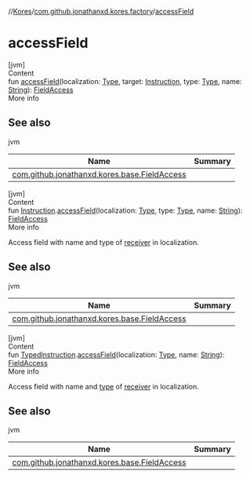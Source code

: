 //[Kores](../index.md)/[com.github.jonathanxd.kores.factory](index.md)/[accessField](access-field.md)



# accessField  
[jvm]  
Content  
fun [accessField](access-field.md)(localization: [Type](https://docs.oracle.com/javase/8/docs/api/java/lang/reflect/Type.html), target: [Instruction](../com.github.jonathanxd.kores/-instruction/index.md), type: [Type](https://docs.oracle.com/javase/8/docs/api/java/lang/reflect/Type.html), name: [String](https://kotlinlang.org/api/latest/jvm/stdlib/kotlin/-string/index.html)): [FieldAccess](../com.github.jonathanxd.kores.base/-field-access/index.md)  
More info  


## See also  
  
jvm  
  
|  Name|  Summary| 
|---|---|
| <a name="com.github.jonathanxd.kores.factory//accessField/#java.lang.reflect.Type#com.github.jonathanxd.kores.Instruction#java.lang.reflect.Type#kotlin.String/PointingToDeclaration/"></a>[com.github.jonathanxd.kores.base.FieldAccess](../com.github.jonathanxd.kores.base/-field-access/index.md)| <a name="com.github.jonathanxd.kores.factory//accessField/#java.lang.reflect.Type#com.github.jonathanxd.kores.Instruction#java.lang.reflect.Type#kotlin.String/PointingToDeclaration/"></a>
  
  


[jvm]  
Content  
fun [Instruction](../com.github.jonathanxd.kores/-instruction/index.md).[accessField](access-field.md)(localization: [Type](https://docs.oracle.com/javase/8/docs/api/java/lang/reflect/Type.html), type: [Type](https://docs.oracle.com/javase/8/docs/api/java/lang/reflect/Type.html), name: [String](https://kotlinlang.org/api/latest/jvm/stdlib/kotlin/-string/index.html)): [FieldAccess](../com.github.jonathanxd.kores.base/-field-access/index.md)  
More info  


Access field with name and type of [receiver](../com.github.jonathanxd.kores/-instruction/index.md) in localization.



## See also  
  
jvm  
  
|  Name|  Summary| 
|---|---|
| <a name="com.github.jonathanxd.kores.factory//accessField/com.github.jonathanxd.kores.Instruction#java.lang.reflect.Type#java.lang.reflect.Type#kotlin.String/PointingToDeclaration/"></a>[com.github.jonathanxd.kores.base.FieldAccess](../com.github.jonathanxd.kores.base/-field-access/index.md)| <a name="com.github.jonathanxd.kores.factory//accessField/com.github.jonathanxd.kores.Instruction#java.lang.reflect.Type#java.lang.reflect.Type#kotlin.String/PointingToDeclaration/"></a>
  
  


[jvm]  
Content  
fun [TypedInstruction](../com.github.jonathanxd.kores.base/-typed-instruction/index.md).[accessField](access-field.md)(localization: [Type](https://docs.oracle.com/javase/8/docs/api/java/lang/reflect/Type.html), name: [String](https://kotlinlang.org/api/latest/jvm/stdlib/kotlin/-string/index.html)): [FieldAccess](../com.github.jonathanxd.kores.base/-field-access/index.md)  
More info  


Access field with name and [type](../com.github.jonathanxd.kores.base/-typed-instruction/index.md#%5Bcom.github.jonathanxd.kores.base%2FTypedInstruction%2Ftype%2F%23%2FPointingToDeclaration%2F%5D%2FProperties%2F-1211764316) of [receiver](../com.github.jonathanxd.kores/-instruction/index.md) in localization.



## See also  
  
jvm  
  
|  Name|  Summary| 
|---|---|
| <a name="com.github.jonathanxd.kores.factory//accessField/com.github.jonathanxd.kores.base.TypedInstruction#java.lang.reflect.Type#kotlin.String/PointingToDeclaration/"></a>[com.github.jonathanxd.kores.base.FieldAccess](../com.github.jonathanxd.kores.base/-field-access/index.md)| <a name="com.github.jonathanxd.kores.factory//accessField/com.github.jonathanxd.kores.base.TypedInstruction#java.lang.reflect.Type#kotlin.String/PointingToDeclaration/"></a>
  
  



